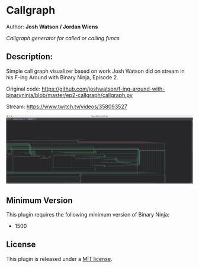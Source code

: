# Callgraph
Author: **Josh Watson / Jordan Wiens**

_Callgraph generator for called or calling funcs_

## Description:

Simple call graph visualizer based on work Josh Watson did on stream in his F-ing Around with Binary Ninja, Episode 2.

Original code: https://github.com/joshwatson/f-ing-around-with-binaryninja/blob/master/ep2-callgraph/callgraph.py

Stream: https://www.twitch.tv/videos/358093527

![](https://github.com/psifertex/callgraph/blob/main/images/callgraph.png?raw=true)

## Minimum Version

This plugin requires the following minimum version of Binary Ninja:

* 1500

## License

This plugin is released under a [MIT license](./LICENSE).
